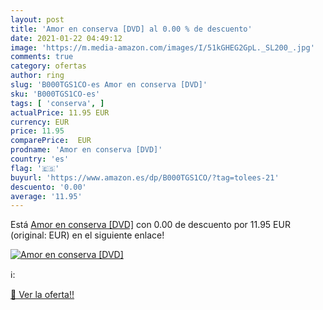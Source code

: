 ```yaml
---
layout: post
title: 'Amor en conserva [DVD] al 0.00 % de descuento'
date: 2021-01-22 04:49:12
image: 'https://m.media-amazon.com/images/I/51kGHEG2GpL._SL200_.jpg'
comments: true
category: ofertas
author: ring
slug: 'B000TGS1CO-es Amor en conserva [DVD]'
sku: 'B000TGS1CO-es'
tags: [ 'conserva', ]
actualPrice: 11.95 EUR
currency: EUR
price: 11.95
comparePrice:  EUR
prodname: 'Amor en conserva [DVD]'
country: 'es'
flag: '🇪🇸'
buyurl: 'https://www.amazon.es/dp/B000TGS1CO/?tag=tolees-21'
descuento: '0.00'
average: '11.95'
---
```


Está [Amor en conserva [DVD]](https://www.amazon.es/dp/B000TGS1CO/?tag=tolees-21) con 0.00 de descuento por 11.95 EUR (original:  EUR) en el siguiente enlace!

[![Amor en conserva [DVD]](https://m.media-amazon.com/images/I/51kGHEG2GpL._SL200_.jpg)](https://www.amazon.es/dp/B000TGS1CO/?tag=tolees-21)

ℹ️:


[🛒 Ver la oferta!!](https://www.amazon.es/dp/B000TGS1CO/?tag=tolees-21)
